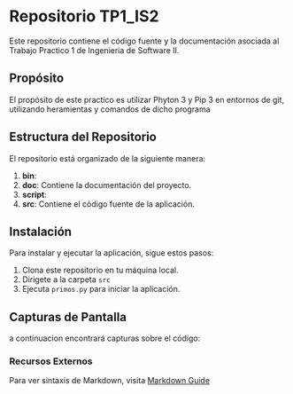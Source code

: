 # Repositorio TP1_IS2

Este repositorio contiene el código fuente y la documentación asociada al Trabajo Practico 1 de Ingenieria de Software II.

## Propósito

El propósito de este practico es utilizar Phyton 3 y Pip 3 en entornos de git, utilizando heramientas y comandos de dicho programa 

## Estructura del Repositorio

El repositorio está organizado de la siguiente manera:

1. **bin**:
2. **doc**: Contiene la documentación del proyecto.
3. **script**:
4. **src**: Contiene el código fuente de la aplicación.


## Instalación

Para instalar y ejecutar la aplicación, sigue estos pasos:

1. Clona este repositorio en tu máquina local.
2. Dirigete a la carpeta `src` 
3. Ejecuta `primos.py` para iniciar la aplicación.


## Capturas de Pantalla

a continuacion encontrará capturas sobre el código:

### Recursos Externos

Para ver sintaxis de Markdown, visita [Markdown Guide](https://www.markdownguide.org/) 